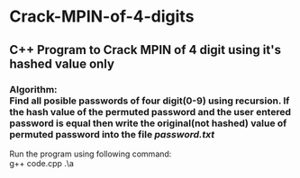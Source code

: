 # Crack-MPIN-of-4-digits
## C++ Program to Crack MPIN of 4 digit using it's hashed value only
### Algorithm:<br>Find all posible passwords of four digit(0-9) using recursion. If the hash value of the permuted password and the user entered password is equal then write the original(not hashed) value of permuted password into the file <i>password.txt</i> 
Run the program using following command:<br>
g++ code.cpp
.\a

